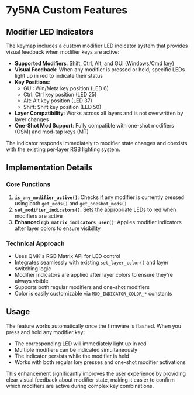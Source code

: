 # 7y5NA Custom Features

## Modifier LED Indicators

The keymap includes a custom modifier LED indicator system that provides visual feedback when modifier keys are active:

- **Supported Modifiers**: Shift, Ctrl, Alt, and GUI (Windows/Cmd key)
- **Visual Feedback**: When any modifier is pressed or held, specific LEDs light up in red to indicate their status
- **Key Positions**: 
  - GUI: Win/Meta key position (LED 6)
  - Ctrl: Ctrl key position (LED 25)
  - Alt: Alt key position (LED 37)
  - Shift: Shift key position (LED 50)
- **Layer Compatibility**: Works across all layers and is not overwritten by layer changes
- **One-Shot Mod Support**: Fully compatible with one-shot modifiers (OSM) and mod-tap keys (MT)

The indicator responds immediately to modifier state changes and coexists with the existing per-layer RGB lighting system.

## Implementation Details

### Core Functions

1. **`is_any_modifier_active()`**: Checks if any modifier is currently pressed using both `get_mods()` and `get_oneshot_mods()`
2. **`set_modifier_indicators()`**: Sets the appropriate LEDs to red when modifiers are active
3. **Enhanced `rgb_matrix_indicators_user()`**: Applies modifier indicators after layer colors to ensure visibility

### Technical Approach

- Uses QMK's RGB Matrix API for LED control
- Integrates seamlessly with existing `set_layer_color()` and layer switching logic
- Modifier indicators are applied after layer colors to ensure they're always visible
- Supports both regular modifiers and one-shot modifiers
- Color is easily customizable via `MOD_INDICATOR_COLOR_*` constants

## Usage

The feature works automatically once the firmware is flashed. When you press and hold any modifier key:
- The corresponding LED will immediately light up in red
- Multiple modifiers can be indicated simultaneously
- The indicator persists while the modifier is held
- Works with both regular key presses and one-shot modifier activations

This enhancement significantly improves the user experience by providing clear visual feedback about modifier state, making it easier to confirm which modifiers are active during complex key combinations.
